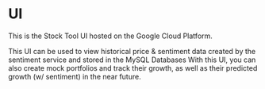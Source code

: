 # UI
This is the Stock Tool UI hosted on the Google Cloud Platform.

This UI can be used to view historical price & sentiment data created by the sentiment service and stored in the MySQL Databases
With this UI, you can also create mock portfolios and track their growth, as well as their predicted growth (w/ sentiment) in the near future.
